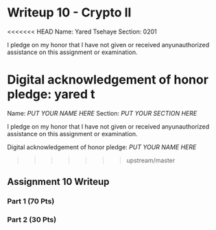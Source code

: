 Writeup 10 - Crypto II
=====

<<<<<<< HEAD
Name: Yared Tsehaye
Section: 0201

I pledge on my honor that I have not given or received anyunauthorized assistance on this assignment or examination.

Digital acknowledgement of honor pledge: yared t
=======
Name: *PUT YOUR NAME HERE*
Section: *PUT YOUR SECTION HERE*

I pledge on my honor that I have not given or received anyunauthorized assistance on this assignment or examination.

Digital acknowledgement of honor pledge: *PUT YOUR NAME HERE*
>>>>>>> upstream/master

## Assignment 10 Writeup

### Part 1 (70 Pts)


### Part 2 (30 Pts)


